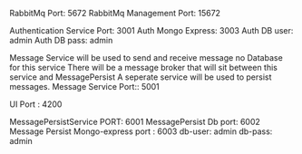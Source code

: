 RabbitMq Port: 5672
RabbitMq Management Port: 15672

Authentication Service Port: 3001
Auth Mongo Express: 3003
Auth DB user: admin
Auth DB pass: admin

Message Service will be used to send and receive message no Database for this service
There will be a message broker that will sit between this service and MessagePersist
A seperate service will be used to persist messages.
Message Service Port:: 5001

UI Port : 4200

MessagePersistService PORT: 6001
MessagePersist Db port: 6002
Message Persist Mongo-express port : 6003
db-user: admin
db-pass: admin